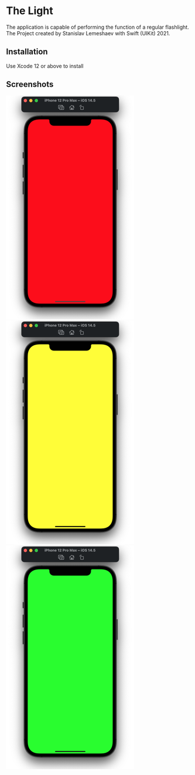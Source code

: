 # The Light

The application is capable of performing the function of a regular flashlight. The Project created by Stanislav Lemeshaev with Swift (UIKit) 2021.

## Installation

Use Xcode 12 or above to install

## Screenshots
![Red Screen](https://github.com/slemeshaev/TheLight/blob/main/TheLight/Utilities/Screenshots/1.RedScreen.png?raw=true)
![Yellow Screen](https://github.com/slemeshaev/TheLight/blob/main/TheLight/Utilities/Screenshots/2.YellowScreen.png?raw=true)
![Green Screen](https://github.com/slemeshaev/TheLight/blob/main/TheLight/Utilities/Screenshots/3.GreenScreen.png?raw=true)
